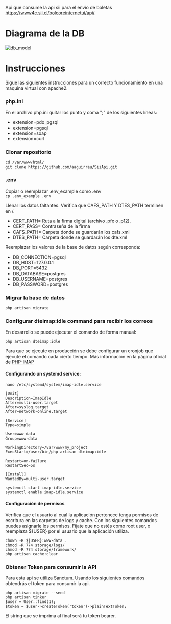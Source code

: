 Api que consume la api sii para el envío de boletas https://www4c.sii.cl/bolcoreinternetui/api/

# Diagrama de la DB

![db_model](https://github.com/aaguirreu/SiiApi/assets/64426866/ba1f5ea9-2e83-4aee-9c80-f5320e5b652b)

# Instrucciones
Sigue las siguientes instrucciones para un correcto funcionamiento en una maquina virtual con apache2.

### php.ini

En el archivo php.ini quitar los punto y coma ";" de los siguientes líneas:
- extension=pdo_pgsql
- extension=pgsql
- extension=soap
- extension=curl

### Clonar repositorio

```
cd /var/www/html/
git clone https://github.com/aaguirreu/SiiApi.git
```

### .env

 Copiar o reemplazar .env_example como .env  
`cp .env_example .env`

Llenar los datos faltantes. Verifica que CAFS_PATH Y DTES_PATH terminen en /.

- CERT_PATH= Ruta a la firma digital (archivo .pfx o .p12).
- CERT_PASS= Contraseña de la firma
- CAFS_PATH= Carpeta donde se guardarán los cafs.xml
- DTES_PATH= Carpeta donde se guardarán los dte.xml

Reemplazar los valores de la base de datos según corresponda:

- DB_CONNECTION=pgsql
- DB_HOST=127.0.0.1
- DB_PORT=5432
- DB_DATABASE=postgres
- DB_USERNAME=postgres
- DB_PASSWORD=postgres

### Migrar la base de datos

`php artisan migrate`

### Configurar dteimap:idle command para recibir los correos

En desarrollo se puede ejecutar el comando de forma manual:

`php artisan dteimap:idle`

Para que se ejecute en producción se debe configurar un cronjob que ejecute el comando cada cierto tiempo.
Más información en la página oficial de [PHP-IMAP](https://www.php-imap.com/frameworks/laravel/service)

#### Configurando un systemd service:

`nano /etc/systemd/system/imap-idle.service`

```
[Unit]
Description=ImapIdle
After=multi-user.target
After=syslog.target
After=network-online.target

[Service]
Type=simple

User=www-data
Group=www-data

WorkingDirectory=/var/www/my_project
ExecStart=/user/bin/php artisan dteimap:idle

Restart=on-failure
RestartSec=5s

[Install]
WantedBy=multi-user.target
```
```
systemctl start imap-idle.service
systemctl enable imap-idle.service
```

#### Configuración de permisos

Verifica que el usuario al cual la aplicación pertenece tenga permisos de escritura en las carpetas de logs y cache. Con los siguientes comandos puedes asignarle los permisos. Fíjate que no estés como root user, o reemplaza ${USER} por el usuario que la aplicación utiliza.
```
chown -R ${USER}:www-data .
chmod -R 774 storage/logs/
chmod -R 774 storage/framework/
php artisan cache:clear
```

### Obtener Token para consumir la API

Para esta api se utiliza Sanctum. Usando los siguientes comandos obtendrás el token para consumir la api.

```
php artisan migrate --seed
php artisan tinker
$user = User::find(1);
$token = $user->createToken('token')->plainTextToken;
```

El string que se imprima al final será tu token bearer.
